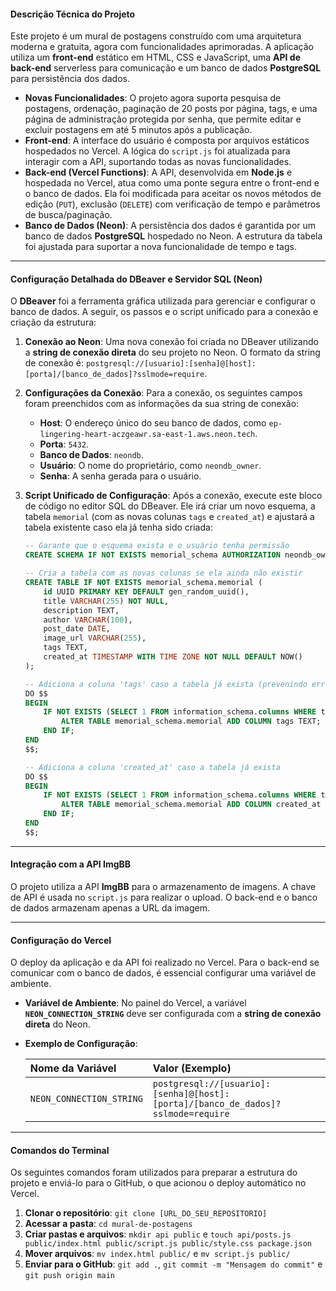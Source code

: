 

#### **Descrição Técnica do Projeto**

Este projeto é um mural de postagens construído com uma arquitetura moderna e gratuita, agora com funcionalidades aprimoradas. A aplicação utiliza um **front-end** estático em HTML, CSS e JavaScript, uma **API de back-end** serverless para comunicação e um banco de dados **PostgreSQL** para persistência dos dados.

* **Novas Funcionalidades**: O projeto agora suporta pesquisa de postagens, ordenação, paginação de 20 posts por página, tags, e uma página de administração protegida por senha, que permite editar e excluir postagens em até 5 minutos após a publicação.
* **Front-end**: A interface do usuário é composta por arquivos estáticos hospedados no Vercel. A lógica do `script.js` foi atualizada para interagir com a API, suportando todas as novas funcionalidades.
* **Back-end (Vercel Functions)**: A API, desenvolvida em **Node.js** e hospedada no Vercel, atua como uma ponte segura entre o front-end e o banco de dados. Ela foi modificada para aceitar os novos métodos de edição (`PUT`), exclusão (`DELETE`) com verificação de tempo e parâmetros de busca/paginação.
* **Banco de Dados (Neon)**: A persistência dos dados é garantida por um banco de dados **PostgreSQL** hospedado no Neon. A estrutura da tabela foi ajustada para suportar a nova funcionalidade de tempo e tags.

---

#### **Configuração Detalhada do DBeaver e Servidor SQL (Neon)**

O **DBeaver** foi a ferramenta gráfica utilizada para gerenciar e configurar o banco de dados. A seguir, os passos e o script unificado para a conexão e criação da estrutura:

1.  **Conexão ao Neon**: Uma nova conexão foi criada no DBeaver utilizando a **string de conexão direta** do seu projeto no Neon. O formato da string de conexão é: `postgresql://[usuario]:[senha]@[host]:[porta]/[banco_de_dados]?sslmode=require`.

2.  **Configurações da Conexão**: Para a conexão, os seguintes campos foram preenchidos com as informações da sua string de conexão:
    * **Host**: O endereço único do seu banco de dados, como `ep-lingering-heart-aczgeawr.sa-east-1.aws.neon.tech`.
    * **Porta**: `5432`.
    * **Banco de Dados**: `neondb`.
    * **Usuário**: O nome do proprietário, como `neondb_owner`.
    * **Senha**: A senha gerada para o usuário.

3.  **Script Unificado de Configuração**: Após a conexão, execute este bloco de código no editor SQL do DBeaver. Ele irá criar um novo esquema, a tabela `memorial` (com as novas colunas `tags` e `created_at`) e ajustará a tabela existente caso ela já tenha sido criada:

    ```sql
    -- Garante que o esquema exista e o usuário tenha permissão
    CREATE SCHEMA IF NOT EXISTS memorial_schema AUTHORIZATION neondb_owner;

    -- Cria a tabela com as novas colunas se ela ainda não existir
    CREATE TABLE IF NOT EXISTS memorial_schema.memorial (
        id UUID PRIMARY KEY DEFAULT gen_random_uuid(),
        title VARCHAR(255) NOT NULL,
        description TEXT,
        author VARCHAR(100),
        post_date DATE,
        image_url VARCHAR(255),
        tags TEXT,
        created_at TIMESTAMP WITH TIME ZONE NOT NULL DEFAULT NOW()
    );

    -- Adiciona a coluna 'tags' caso a tabela já exista (prevenindo erros)
    DO $$
    BEGIN
        IF NOT EXISTS (SELECT 1 FROM information_schema.columns WHERE table_schema='memorial_schema' AND table_name='memorial' AND column_name='tags') THEN
            ALTER TABLE memorial_schema.memorial ADD COLUMN tags TEXT;
        END IF;
    END
    $$;

    -- Adiciona a coluna 'created_at' caso a tabela já exista
    DO $$
    BEGIN
        IF NOT EXISTS (SELECT 1 FROM information_schema.columns WHERE table_schema='memorial_schema' AND table_name='memorial' AND column_name='created_at') THEN
            ALTER TABLE memorial_schema.memorial ADD COLUMN created_at TIMESTAMP WITH TIME ZONE NOT NULL DEFAULT NOW();
        END IF;
    END
    $$;
    ```

---

#### **Integração com a API ImgBB**

O projeto utiliza a API **ImgBB** para o armazenamento de imagens. A chave de API é usada no `script.js` para realizar o upload. O back-end e o banco de dados armazenam apenas a URL da imagem.

---

#### **Configuração do Vercel**

O deploy da aplicação e da API foi realizado no Vercel. Para o back-end se comunicar com o banco de dados, é essencial configurar uma variável de ambiente.

* **Variável de Ambiente**: No painel do Vercel, a variável **`NEON_CONNECTION_STRING`** deve ser configurada com a **string de conexão direta** do Neon.

* **Exemplo de Configuração**:

    | Nome da Variável | Valor (Exemplo) |
    | :--- | :--- |
    | `NEON_CONNECTION_STRING` | `postgresql://[usuario]:[senha]@[host]:[porta]/[banco_de_dados]?sslmode=require` |

---

#### **Comandos do Terminal**

Os seguintes comandos foram utilizados para preparar a estrutura do projeto e enviá-lo para o GitHub, o que acionou o deploy automático no Vercel.

1.  **Clonar o repositório**: `git clone [URL_DO_SEU_REPOSITORIO]`
2.  **Acessar a pasta**: `cd mural-de-postagens`
3.  **Criar pastas e arquivos**: `mkdir api public` e `touch api/posts.js public/index.html public/script.js public/style.css package.json`
4.  **Mover arquivos**: `mv index.html public/` e `mv script.js public/`
5.  **Enviar para o GitHub**: `git add .`, `git commit -m "Mensagem do commit"` e `git push origin main`
